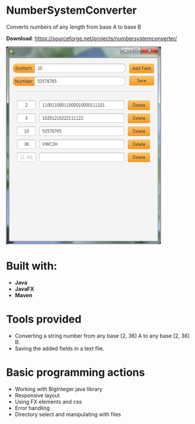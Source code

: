 # NumberSystemConverter
Converts numbers of any length from base A to base B

**Download**: https://sourceforge.net/projects/numbersystemconverter/

![Application Preview](https://github.com/CrazzyBeer/NumberSystemConverter/blob/master/src/main/resources/img/preview.png "Preview image")

# Built with:
* **Java**
* **JavaFX**
* **Maven**


# Tools provided
* Converting a string number from any base [2, 36] A to any base [2, 36] B.
* Saving the added fields in a text file.


# Basic programming actions
* Working with BigInteger java library
* Responsive layout
* Using FX elements and css
* Error handling
* Directory select and manipulating with files
